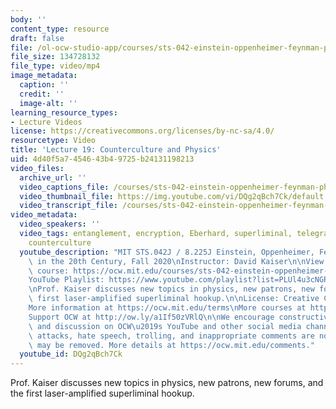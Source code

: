 ```yaml
---
body: ''
content_type: resource
draft: false
file: /ol-ocw-studio-app/courses/sts-042-einstein-oppenheimer-feynman-physics-in-the-20th-century-fall-2020/ocw_8225_sts042_lecture19_2020nov09_360p_16_9.mp4
file_size: 134728132
file_type: video/mp4
image_metadata:
  caption: ''
  credit: ''
  image-alt: ''
learning_resource_types:
- Lecture Videos
license: https://creativecommons.org/licenses/by-nc-sa/4.0/
resourcetype: Video
title: 'Lecture 19: Counterculture and Physics'
uid: 4d40f5a7-4546-43b4-9725-b24131198213
video_files:
  archive_url: ''
  video_captions_file: /courses/sts-042-einstein-oppenheimer-feynman-physics-in-the-20th-century-fall-2020/1mQCB71NcTgZc4Tw54LDmuDZOsDgNsUXB_transcript.webvtt
  video_thumbnail_file: https://img.youtube.com/vi/DQg2qBch7Ck/default.jpg
  video_transcript_file: /courses/sts-042-einstein-oppenheimer-feynman-physics-in-the-20th-century-fall-2020/1mQCB71NcTgZc4Tw54LDmuDZOsDgNsUXB_transcript.pdf
video_metadata:
  video_speakers: ''
  video_tags: entanglement, encryption, Eberhard, superliminal, telegraphy, quantum,
    counterculture
  youtube_description: "MIT STS.042J / 8.225J Einstein, Oppenheimer, Feynman: Physics\
    \ in the 20th Century, Fall 2020\nInstructor: David Kaiser\n\nView the complete\
    \ course: https://ocw.mit.edu/courses/sts-042-einstein-oppenheimer-feynman-physics-in-the-20th-century-fall-2020\n\
    YouTube Playlist: https://www.youtube.com/playlist?list=PLUl4u3cNGP63bAfjGas3TuA4ZCPUtN6Xf\n\
    \nProf. Kaiser discusses new topics in physics, new patrons, new forums, and the\
    \ first laser-amplified superliminal hookup.\n\nLicense: Creative Commons BY-NC-SA\n\
    More information at https://ocw.mit.edu/terms\nMore courses at https://ocw.mit.edu\n\
    Support OCW at http://ow.ly/a1If50zVRlQ\n\nWe encourage constructive comments\
    \ and discussion on OCW\u2019s YouTube and other social media channels. Personal\
    \ attacks, hate speech, trolling, and inappropriate comments are not allowed and\
    \ may be removed. More details at https://ocw.mit.edu/comments."
  youtube_id: DQg2qBch7Ck
---
```

Prof. Kaiser discusses new topics in physics, new patrons, new forums, and the first laser-amplified superliminal hookup.